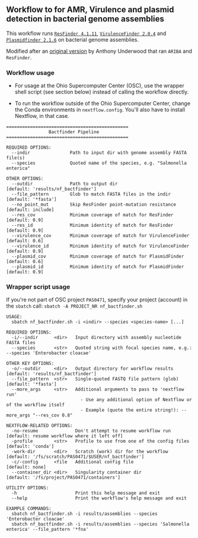 ## Workflow to for AMR, Virulence and plasmid detection in bacterial genome assemblies

This workflow runs [`ResFinder 4.1.11`](https://bitbucket.org/genomicepidemiology/resfinder),
[`VirulenceFinder 2.0.4`](https://bitbucket.org/genomicepidemiology/virulencefinder) and
[`Plasmidfinder 2.1.6`](https://bitbucket.org/genomicepidemiology/plasmidfinder)
on bacterial genome assemblies.

Modified after an [original version](https://gitlab.com/cgps/ghru/pipelines/amr_prediction.git)
by Anthony Underwood that ran `ARIBA` and `ResFinder`.

### Workflow usage

- For usage at the Ohio Supercomputer Center (OSC),
  use the wrapper shell script (see section below) instead of calling the workflow
  directly.

- To run the workflow outside of the Ohio Supercomputer Center,
  change the Conda environments in `nextflow.config`.
  You'll also have to install Nextflow, in that case.

```
==============================================
                Bactfinder Pipeline
==============================================

REQUIRED OPTIONS:
  --indir               Path to input dir with genome assembly FASTA file(s)
  --species             Quoted name of the species, e.g. "Salmonella enterica"

OTHER OPTIONS:
  --outdir              Path to output dir                              [default: 'results/nf_bactfinder']
  --file_pattern        Glob to match FASTA files in the indir          [default: '*fasta']
  --no_point_mut        Skip ResFinder point-mutation resistance        [default: include]
  --res_cov             Minimum coverage of match for ResFinder         [default: 0.9]
  --res_id              Minimum identity of match for ResFinder         [default: 0.9]
  --virulence_cov       Minimum coverage of match for VirulenceFinder   [default: 0.6]
  --virulence_id        Minimum identity of match for VirulenceFinder   [default: 0.9]
  --plasmid_cov         Minimum coverage of match for PlasmidFinder     [default: 0.6]
  --plasmid_id          Minimum identity of match for PlasmidFinder     [default: 0.9]
```

### Wrapper script usage

If you're not part of OSC project `PAS0471`,
specify your project (account) in the `sbatch` call:
`sbatch -A PROJECT_NR nf_bactfinder.sh`

```
USAGE:
  sbatch nf_bactfinder.sh -i <indir> --species <species-name> [...]

REQUIRED OPTIONS:
  -i/--indir      <dir>   Input directory with assembly nucleotide FASTA files
  --species       <str>   Quoted string with focal species name, e.g.: --species 'Enterobacter cloacae'

OTHER KEY OPTIONS:
  -o/--outdir     <dir>   Output directory for workflow results       [default: 'results/nf_bactfinder']
  --file_pattern  <str>   Single-quoted FASTQ file pattern (glob)     [default: '*fasta']
  --more_args     <str>   Additional arguments to pass to 'nextflow run'
                            - Use any additional option of Nextflow or of the workflow itself
                            - Example (quote the entire string!): --more_args "--res_cov 0.8"

NEXTFLOW-RELATED OPTIONS:
  -no-resume              Don't attempt to resume workflow run        [default: resume workflow where it left off]
  -profile        <str>   Profile to use from one of the config files [default: 'conda']
  -work-dir       <dir>   Scratch (work) dir for the workflow         [default: '/fs/scratch/PAS0471/$USER/nf_bactfinder']
  -c/-config      <file   Additional config file                      [default: none]
  --container_dir <dir>   Singularity container dir                   [default: '/fs/project/PAS0471/containers']

UTILITY OPTIONS:
  -h                      Print this help message and exit
  --help                  Print the workflow's help message and exit

EXAMPLE COMMANDS:
  sbatch nf_bactfinder.sh -i results/assemblies --species 'Enterobacter cloacae'
  sbatch nf_bactfinder.sh -i results/assemblies --species 'Salmonella enterica' --file_pattern '*fna'
```
